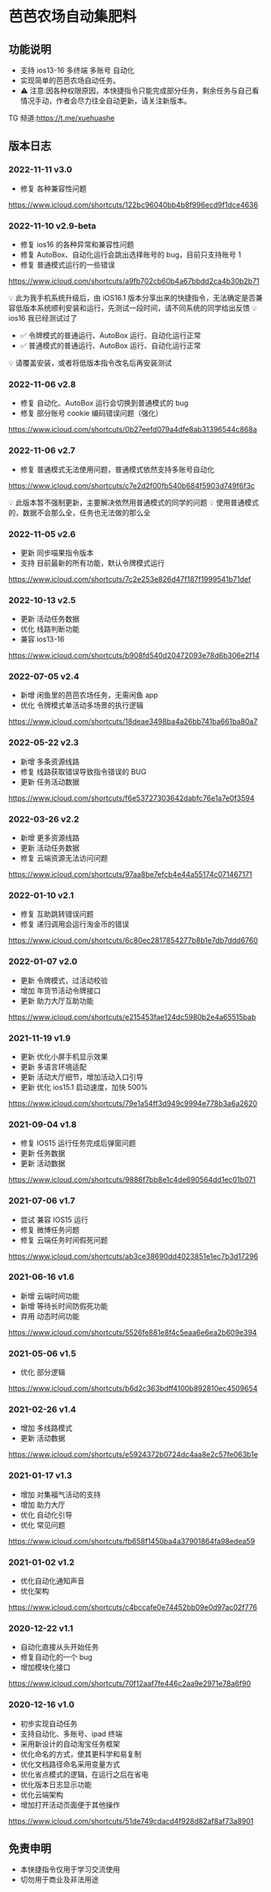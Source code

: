# 芭芭农场自动集肥料

## 功能说明

- 支持 ios13-16 多终端 多账号 自动化
- 实现简单的芭芭农场自动任务。
- ⚠️ 注意:因各种权限原因，本快捷指令只能完成部分任务，剩余任务与自己看情况手动，作者会尽力往全自动更新，请关注新版本。

TG 频道:https://t.me/xuehuashe

## 版本日志

### 2022-11-11 v3.0

- 修复 各种兼容性问题

https://www.icloud.com/shortcuts/122bc96040bb4b8f996ecd9f1dce4636

### 2022-11-10 v2.9-beta

- 修复 ios16 的各种异常和兼容性问题
- 修复 AutoBox、自动化运行会跳出选择账号的 bug，目前只支持账号 1
- 修复 普通模式运行的一些错误

https://www.icloud.com/shortcuts/a9fb702cb60b4a67bbdd2ca4b30b2b71

💡 此为我手机系统升级后，由 iOS16.1 版本分享出来的快捷指令，无法确定是否兼容低版本系统顺利安装和运行，先测试一段时间，请不同系统的同学给出反馈
💡 ios16 我已经测试过了

- ✅ 令牌模式的普通运行、AutoBox 运行、自动化运行正常
- ✅ 普通模式的普通运行、AutoBox 运行、自动化运行正常

💡 请覆盖安装，或者将低版本指令改名后再安装测试

### 2022-11-06 v2.8

- 修复 自动化、AutoBox 运行会切换到普通模式的 bug
- 修复 部分账号 cookie 编码错误问题（强化）

https://www.icloud.com/shortcuts/0b27eefd079a4dfe8ab31396544c868a

### 2022-11-06 v2.7

- 修复 普通模式无法使用问题，普通模式依然支持多账号自动化

https://www.icloud.com/shortcuts/c7e2d2f00fb540b684f5903d749f6f3c

💡 此版本暂不强制更新，主要解决依然用普通模式的同学的问题
💡 使用普通模式的，数据不会那么全，任务也无法做的那么全

### 2022-11-05 v2.6

- 更新 同步喵果指令版本
- 支持 目前最新的所有功能，默认令牌模式运行

https://www.icloud.com/shortcuts/7c2e253e826d47f187f1999541b71def

### 2022-10-13 v2.5

- 更新 活动任务数据
- 优化 线路判断功能
- 兼容 ios13-16

https://www.icloud.com/shortcuts/b908fd540d20472093e78d6b306e2f14

### 2022-07-05 v2.4

- 新增 闲鱼里的芭芭农场任务，无需闲鱼 app
- 优化 令牌模式单活动多场景的执行逻辑

https://www.icloud.com/shortcuts/18deae3498ba4a26bb741ba661ba80a7

### 2022-05-22 v2.3

- 新增 多条资源线路
- 修复 线路获取错误导致指令错误的 BUG
- 更新 任务活动数据

https://www.icloud.com/shortcuts/f6e53727303642dabfc76e1a7e0f3594

### 2022-03-26 v2.2

- 新增 更多资源线路
- 更新 活动任务数据
- 修复 云端资源无法访问问题

https://www.icloud.com/shortcuts/97aa8be7efcb4e44a55174c071467171

### 2022-01-10 v2.1

- 修复 互助跳转错误问题
- 修复 递归调用会运行淘金币的错误

https://www.icloud.com/shortcuts/6c80ec2817854277b8b1e7db7ddd6760

### 2022-01-07 v2.0

- 更新 令牌模式，过活动校验
- 增加 年货节活动令牌接口
- 更新 助力大厅互助功能

https://www.icloud.com/shortcuts/e215453fae124dc5980b2e4a65515bab

### 2021-11-19 v1.9

- 更新 优化小屏手机显示效果
- 更新 多语言环境适配
- 更新 活动大厅细节，增加活动入口引导
- 更新 优化 ios15.1 启动速度，加快 500%

https://www.icloud.com/shortcuts/79e1a54ff3d949c9994e778b3a6a2620

### 2021-09-04 v1.8

- 修复 IOS15 运行任务完成后弹窗问题
- 更新 任务数据
- 更新 活动数据

https://www.icloud.com/shortcuts/9886f7bb8e1c4de690564dd1ec01b071

### 2021-07-06 v1.7

- 尝试 兼容 IOS15 运行
- 修复 微博任务问题
- 修复 云端任务时间假死问题

https://www.icloud.com/shortcuts/ab3ce38690dd4023851e1ec7b3d17296

### 2021-06-16 v1.6

- 新增 云端时间功能
- 新增 等待长时间防假死功能
- 弃用 动态时间功能

https://www.icloud.com/shortcuts/5526fe881e8f4c5eaa6e6ea2b609e394

### 2021-05-06 v1.5

- 优化 部分逻辑

https://www.icloud.com/shortcuts/b6d2c363bdff4100b892810ec4509654

### 2021-02-26 v1.4

- 增加 多线路模式
- 更新 活动数据

https://www.icloud.com/shortcuts/e5924372b0724dc4aa8e2c57fe063b1e

### 2021-01-17 v1.3

- 增加 对集福气活动的支持
- 增加 助力大厅
- 优化 自动化引导
- 优化 常见问题

https://www.icloud.com/shortcuts/fb658f1450ba4a37901864fa98edea59

### 2021-01-02 v1.2

- 优化自动化通知声音
- 优化架构

https://www.icloud.com/shortcuts/c4bccafe0e74452bb09e0d97ac02f776

### 2020-12-22 v1.1

- 自动化直接从头开始任务
- 修复自动化的一个 bug
- 增加模块化接口

https://www.icloud.com/shortcuts/70f12aaf7fe446c2aa9e2971e78a6f90

### 2020-12-16 v1.0

- 初步实现自动任务
- 支持自动化、多账号、ipad 终端
- 采用新设计的自动淘宝任务框架
- 优化命名的方式，使其更科学和易复制
- 优化文档路径命名采用变量方式
- 优化省点模式的逻辑，在运行之后在省电
- 优化版本日志显示功能
- 优化云端架构
- 增加打开活动页面便于其他操作

https://www.icloud.com/shortcuts/51de749cdacd4f928d82af8af73a8901

## 免责申明

- 本快捷指令仅用于学习交流使用
- 切勿用于商业及非法用途
